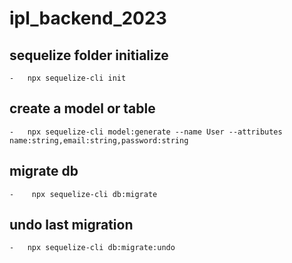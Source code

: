 # ipl_backend_2023

## sequelize folder initialize
    -   npx sequelize-cli init
    
## create a model or table
    -   npx sequelize-cli model:generate --name User --attributes name:string,email:string,password:string

## migrate db
    -    npx sequelize-cli db:migrate  

## undo last migration
    -   npx sequelize-cli db:migrate:undo
